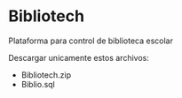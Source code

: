 # Bibliotech
Plataforma para control de biblioteca escolar

Descargar unicamente estos archivos:

- Bibliotech.zip
- Biblio.sql
